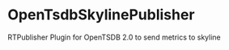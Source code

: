 OpenTsdbSkylinePublisher
========================

RTPublisher Plugin for OpenTSDB 2.0 to send metrics to skyline 
